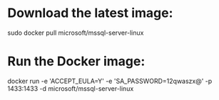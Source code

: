 
# Download the latest image:
sudo docker pull microsoft/mssql-server-linux

# Run the Docker image:
docker run -e 'ACCEPT_EULA=Y' -e 'SA_PASSWORD=12qwaszx@' -p 1433:1433 -d microsoft/mssql-server-linux